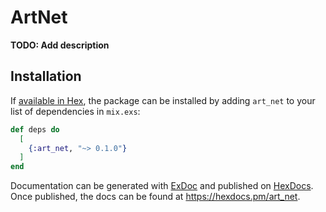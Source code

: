 # ArtNet

**TODO: Add description**

## Installation

If [available in Hex](https://hex.pm/docs/publish), the package can be installed
by adding `art_net` to your list of dependencies in `mix.exs`:

```elixir
def deps do
  [
    {:art_net, "~> 0.1.0"}
  ]
end
```

Documentation can be generated with [ExDoc](https://github.com/elixir-lang/ex_doc)
and published on [HexDocs](https://hexdocs.pm). Once published, the docs can
be found at <https://hexdocs.pm/art_net>.

